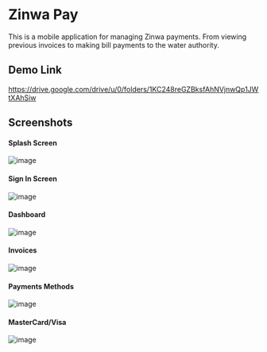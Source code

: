 
# Zinwa Pay

This is a mobile application for managing Zinwa payments. 
From viewing previous invoices to making bill payments to
the water authority. 


## Demo Link

https://drive.google.com/drive/u/0/folders/1KC248reGZBksfAhNVjnwQp1JWtXAhSiw
   

## Screenshots

#### Splash Screen
![image](https://drive.google.com/uc?export=view&id=1TW8P9j3KPc8ZiR9YG04162rtTGAEZYX8)

#### Sign In Screen
![image](https://drive.google.com/uc?export=view&id=1b0smvdK_drEptRVGG1Y8yZHB_R0O_Ibk)

#### Dashboard
![image](https://drive.google.com/uc?export=view&id=1y8ty4KohaPHOehbihbtxwK8clqePZ2Bk)

#### Invoices
![image](https://drive.google.com/uc?export=view&id=1jsBK5R0oxPsIC-Fuol3gPW7Soag98gUh)

#### Payments Methods
![image](https://drive.google.com/uc?export=view&id=1vPVN9RbY-EbHE_cSpGY0Vv3Ch_hdsimE)

#### MasterCard/Visa
![image](https://drive.google.com/uc?export=view&id=1kU3EoxtxLQvigtiK-yklhtYWAXgIqE6n)



  